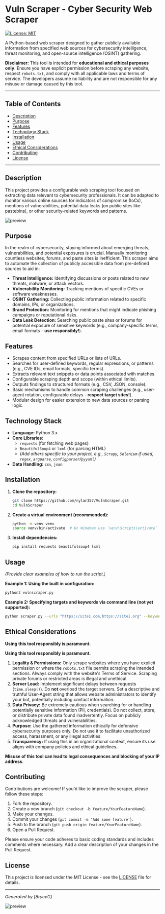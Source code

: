 # Vuln Scraper - Cyber Security Web Scraper                                                                                                                                                                                                                                                                                                                                                                                                                         
                                                                                                                                                                                                                                                                                                                                                                                                                                                                           
[![License: MIT](https://img.shields.io/badge/License-MIT-yellow.svg)](https://opensource.org/licenses/MIT) <!-- Optional: Add badges for build status, etc. -->                                                                                                                                                                                                                                                                                                           
                                                                                                                                                                                                                                                                                                                                                                                                                                                                           
A Python-based web scraper designed to gather publicly available information from specified web sources for cybersecurity intelligence, threat monitoring, and open-source intelligence (OSINT) gathering.                                                                                                                                                                                                                                                                 
                                                                                                                                                                                                                                                                                                                                                                                                                                                                           
**Disclaimer:** This tool is intended for **educational and ethical purposes only**. Ensure you have explicit permission before scraping any website, respect `robots.txt`, and comply with all applicable laws and terms of service. The developers assume no liability and are not responsible for any misuse or damage caused by this tool.                                                                                                                             
                                                                                                                                                                                                                                                                                                                                                                                                                                                                           
---                                                                                                                                                                                                                                                                                                                                                                                                                                                                        
                                                                                                                                                                                                                                                                                                                                                                                                                                                                           
## Table of Contents                                                                                                                                                                                                                                                                                                                                                                                                                                                       
                                                                                                                                                                                                                                                                                                                                                                                                                                                                           
-   [Description](#description)                                                                                                                                                                                                                                                                                                                                                                                                                                            
-   [Purpose](#purpose)                                                                                                                                                                                                                                                                                                                                                                                                                                                    
-   [Features](#features)                                                                                                                                                                                                                                                                                                                                                                                                                                                  
-   [Technology Stack](#technology-stack)                                                                                                                                                                                                                                                                                                                                                                                                                                  
-   [Installation](#installation)                                                                                                                                                                                                                                                                                                                                                                                                                                
-   [Usage](#usage)                                                                                                                                                                                                                                                                                                                                                                                                                                                        
-   [Ethical Considerations](#ethical-considerations)                                                                                                                                                                                                                                                                                                                                                                                                                      
-   [Contributing](#contributing)                                                                                                                                                                                                                                                                                                                                                                                                                                          
-   [License](#license)                                                                                                                                                                                                                                                                                                                                                                                                                                                    
                                                                                                                                                                                                                                                                                                                                                                                                                                                                           
---                                                                                                                                                                                                                                                                                                                                                                                                                                                                        

## Description                                                                                                    

This project provides a configurable web scraping tool focused on extracting data relevant to cybersecurity professionals. It can be adapted to monitor various online sources for indicators of compromise (IoCs), mentions of vulnerabilities, potential data leaks (on public sites like pastebins), or other security-related keywords and patterns.                                                                                                                   

![preview](img/vulnscrap.png)                                                                  

## Purpose                                                                                                        

In the realm of cybersecurity, staying informed about emerging threats, vulnerabilities, and potential exposures is crucial. Manually monitoring countless websites, forums, and paste sites is inefficient. This scraper aims to automate the collection of publicly accessible data from pre-defined sources to aid in:                                                                                                                                                  

-   **Threat Intelligence:** Identifying discussions or posts related to new threats, malware, or attack vectors.                                                                                                                    
-   **Vulnerability Monitoring:** Tracking mentions of specific CVEs or software weaknesses.                                                                                                                                         
-   **OSINT Gathering:** Collecting public information related to specific domains, IPs, or organizations.                                                                                                                           
-   **Brand Protection:** Monitoring for mentions that might indicate phishing campaigns or reputational risks.                                                                                                                      
-   **Data Leak Detection:** Searching public paste sites or forums for potential exposure of sensitive keywords (e.g., company-specific terms, email formats - **use responsibly!**).                                               

## Features                                                                                                       

-   Scrapes content from specified URLs or lists of URLs.                                                         
-   Searches for user-defined keywords, regular expressions, or patterns (e.g., CVE IDs, email formats, specific terms).                                                                                                             
-   Extracts relevant text snippets or data points associated with matches.                                                                                                                                                          
-   Configurable scraping depth and scope (within ethical limits).                                                
-   Outputs findings to structured formats (e.g., CSV, JSON, console).                                                                                                                                                               
-   Basic mechanisms to handle common scraping challenges (e.g., user-agent rotation, configurable delays - **respect target sites!**).                                                                                              
-   Modular design for easier extension to new data sources or parsing logic.                                                                                                                                                        

## Technology Stack                                                                                               

-   **Language:** Python 3.x                                                                                      
-   **Core Libraries:**                                                                                           
    -   `requests` (for fetching web pages)                                                                       
    -   `BeautifulSoup4` or `lxml` (for parsing HTML)                                                             
    -   *(Add others specific to your project, e.g., `Scrapy`, `Selenium` if used, `regex`, `argparse`, `configparser`/`pyyaml`)*                                                                                                    
-   **Data Handling:** `csv`, `json`                                                                              

## Installation                                                                                                   

1.  **Clone the repository:**                                                                                     
    ```bash                                                                                                       
    git clone https://github.com/nylar357/VulnScraper.git                                                                                    
    cd VulnScraper                                                                                        
    ```                                                                                                           

2.  **Create a virtual environment (recommended):**                                                               
    ```bash                                                                                                       
    python -m venv venv                                                                                           
    source venv/bin/activate  # On Windows use `venv\Scripts\activate`                                                                                                                                                               
    ```                                                                                                           

3.  **Install dependencies:**                                                                                     
    ```bash                                                                                                       
    pip install requests beautifulsoup4 lxml                                                                               
    ```                                                                                                           


## Usage                                                                                                          

*(Provide clear examples of how to run the script.)*                                                              

**Example 1: Using the built in configuration:**                                                                        

```bash                                                                                                           
python3 vulnscraper.py                                                                            
```                                                                                                               

**Example 2: Specifying targets and keywords via command line (not yet supported):**                                                                                                                                                      

```bash                                                                                                           
python scraper.py --urls "https://site1.com,https://site2.org" --keywords "keyword1,keyword2" --output results.json                                                                                                                  
```                                                                                                               

                                                                                                               

## Ethical Considerations                                                                                         

**Using this tool responsibly is paramount.**                                                                     

**Using this tool responsibly is paramount.**                                                                     

1.  **Legality & Permissions:** Only scrape websites where you have explicit permission or where the `robots.txt` file permits scraping the intended sections. Always comply with the website's Terms of Service. Scraping private forums or restricted areas is illegal and unethical.                                                                                                                                                                                    
2.  **Server Load:** Implement significant delays between requests (`time.sleep()`). Do **not** overload the target servers. Set a descriptive and truthful User-Agent string that allows website administrators to identify your bot, potentially including contact information.                                                                                                                                                                                          
3.  **Data Privacy:** Be extremely cautious when searching for or handling potentially sensitive information (PII, credentials). Do not collect, store, or distribute private data found inadvertently. Focus on publicly acknowledged threats and vulnerabilities.                                                                                                                                                                                                        
4.  **Purpose:** Use the gathered information ethically for defensive cybersecurity purposes only. Do not use it to facilitate unauthorized access, harassment, or any illegal activities.
5.  **Transparency:** If using this in an organizational context, ensure its use aligns with company policies and ethical guidelines.                                                                                                

**Misuse of this tool can lead to legal consequences and blocking of your IP address.**                                                                                                                                              

## Contributing                                                                                                   

Contributions are welcome! If you'd like to improve the scraper, please follow these steps:                                                                                                                                          

1.  Fork the repository.                                                                                          
2.  Create a new branch (`git checkout -b feature/YourFeatureName`).                                              
3.  Make your changes.                                                                                            
4.  Commit your changes (`git commit -m 'Add some feature'`).                                                     
5.  Push to the branch (`git push origin feature/YourFeatureName`).                                               
6.  Open a Pull Request.                                                                                          

Please ensure your code adheres to basic coding standards and includes comments where necessary. Add a clear description of your changes in the Pull Request.                                                                        

## License                                                                                                        

This project is licensed under the MIT License - see the [LICENSE](LICENSE) file for details.                                                                                                                                        

---                                                                                                               

*Generated by [BryceG]*                                                                                    
                                                       

![preview](img/cisa_scrap.py.png)
